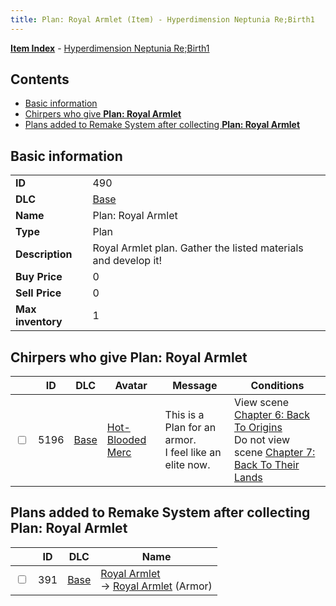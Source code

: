 ```yaml
---
title: Plan: Royal Armlet (Item) - Hyperdimension Neptunia Re;Birth1
---
```


[**Item Index**](/neptunia/rb1/item/index.html) - [Hyperdimension Neptunia Re;Birth1](/neptunia/rb1)

## Contents

- [Basic information](#basic-information)
- [Chirpers who give **Plan: Royal Armlet**](#chirpers-who-give-plan-royal-armlet)
- [Plans added to Remake System after collecting **Plan: Royal Armlet**](#plans-added-to-remake-system-after-collecting-plan-royal-armlet)

## Basic information

|   |   |
| -- | -- |
| **ID** | 490 |
| **DLC** | [Base](/neptunia/rb1/dlc/1-base.html) |
| **Name** | Plan: Royal Armlet |
| **Type** | Plan |
| **Description** | Royal Armlet plan. Gather the listed materials and develop it! |
| **Buy Price** | 0 |
| **Sell Price** | 0 |
| **Max inventory** | 1 |


## Chirpers who give **Plan: Royal Armlet**

|    | ID | DLC | Avatar | Message | Conditions |
| -- | -- | --- | ------ | ------- | ---------- |
| <input type="checkbox" id="rb1-chirper-event-1-5196" class="trackbox" /> | 5196 | [Base](/neptunia/rb1/dlc/1-base.html) | [Hot-Blooded Merc](/neptunia/rb1/undefined/1-253-hot-blooded-merc.html) | This is a Plan for an armor.<br />I feel like an elite now. | View scene [Chapter 6: Back To Origins](/neptunia/rb1/scene/1-607-chapter-6-back-to-origins.html)<br />Do not view scene [Chapter 7: Back To Their Lands](/neptunia/rb1/scene/1-704-chapter-7-back-to-their-lands.html) |


## Plans added to Remake System after collecting **Plan: Royal Armlet**

|    | ID | DLC | Name |
| -- | -- | --- | ---- |
| <input type="checkbox" id="rb1-remake-1-391" class="trackbox" /> | 391 | [Base](/neptunia/rb1/dlc/1-base.html) | [Royal Armlet](/neptunia/rb1/remake/1-391-royal-armlet.html)<br /> → [Royal Armlet](/neptunia/rb1/item/1-2530-royal-armlet.html) (Armor) |
